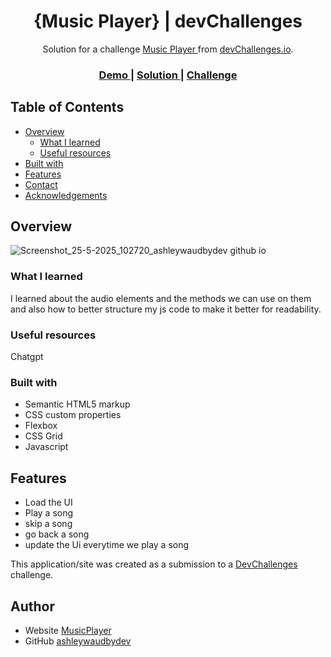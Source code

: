 <!-- Please update value in the {}  -->

<h1 align="center">{Music Player} | devChallenges</h1>

<div align="center">
   Solution for a challenge <a href="https://devchallenges.io/challenge/music-player" target="_blank">Music Player
</a> from <a href="http://devchallenges.io" target="_blank">devChallenges.io</a>.
</div>

<div align="center">
  <h3>
    <a href="{https://ashleywaudbydev.github.io/musicplayer/}">
      Demo
    </a>
    <span> | </span>
    <a href="{https://your-url-to-the-solution}">
      Solution
    </a>
    <span> | </span>
    <a href="https://devchallenges.io/challenge/music-player">
      Challenge
    </a>
  </h3>
</div>

<!-- TABLE OF CONTENTS -->

## Table of Contents

- [Overview](#overview)
  - [What I learned](#what-i-learned)
  - [Useful resources](#useful-resources)
- [Built with](#built-with)
- [Features](#features)
- [Contact](#contact)
- [Acknowledgements](#acknowledgements)

<!-- OVERVIEW -->

## Overview
![Screenshot_25-5-2025_102720_ashleywaudbydev github io](https://github.com/user-attachments/assets/b7eff196-6c99-4143-be2d-518f605a2088)



### What I learned
I learned about the audio elements and the methods we can use on them and also how to better structure my js code to make it better for readability.


### Useful resources

Chatgpt

### Built with



- Semantic HTML5 markup
- CSS custom properties
- Flexbox
- CSS Grid
- Javascript

## Features

- Load the UI
- Play a song
- skip a song
- go back a song
- update the Ui everytime we play a song

This application/site was created as a submission to a [DevChallenges](https://devchallenges.io/challenges-dashboard) challenge.


## Author

- Website [MusicPlayer](https://ashleywaudbydev.github.io/musicplayer/)
- GitHub [ashleywaudbydev](https://github.com/ashleywaudbydev)

